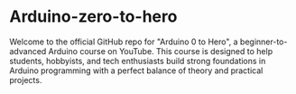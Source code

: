 # Arduino-zero-to-hero
Welcome to the official GitHub repo for "Arduino 0 to Hero", a beginner-to-advanced Arduino course on YouTube. This course is designed to help students, hobbyists, and tech enthusiasts build strong foundations in Arduino programming with a perfect balance of theory and practical projects.
